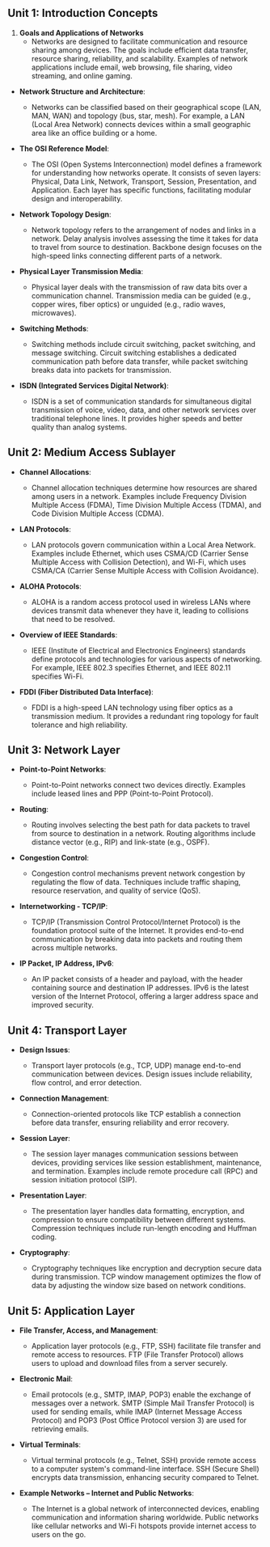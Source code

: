 ## Unit 1: Introduction Concepts

1. **Goals and Applications of Networks**
   - Networks are designed to facilitate communication and resource sharing among devices. The goals include efficient data transfer, resource sharing, reliability, and scalability. Examples of network applications include email, web browsing, file sharing, video streaming, and online gaming.
   
- **Network Structure and Architecture**: 
   - Networks can be classified based on their geographical scope (LAN, MAN, WAN) and topology (bus, star, mesh). For example, a LAN (Local Area Network) connects devices within a small geographic area like an office building or a home.
   
- **The OSI Reference Model**: 
   - The OSI (Open Systems Interconnection) model defines a framework for understanding how networks operate. It consists of seven layers: Physical, Data Link, Network, Transport, Session, Presentation, and Application. Each layer has specific functions, facilitating modular design and interoperability.
   
- **Network Topology Design**: 
   - Network topology refers to the arrangement of nodes and links in a network. Delay analysis involves assessing the time it takes for data to travel from source to destination. Backbone design focuses on the high-speed links connecting different parts of a network.
   
- **Physical Layer Transmission Media**: 
   - Physical layer deals with the transmission of raw data bits over a communication channel. Transmission media can be guided (e.g., copper wires, fiber optics) or unguided (e.g., radio waves, microwaves).
   
- **Switching Methods**: 
   - Switching methods include circuit switching, packet switching, and message switching. Circuit switching establishes a dedicated communication path before data transfer, while packet switching breaks data into packets for transmission.
   
- **ISDN (Integrated Services Digital Network)**: 
   - ISDN is a set of communication standards for simultaneous digital transmission of voice, video, data, and other network services over traditional telephone lines. It provides higher speeds and better quality than analog systems.

## Unit 2: Medium Access Sublayer

- **Channel Allocations**: 
   - Channel allocation techniques determine how resources are shared among users in a network. Examples include Frequency Division Multiple Access (FDMA), Time Division Multiple Access (TDMA), and Code Division Multiple Access (CDMA).
   
- **LAN Protocols**: 
   - LAN protocols govern communication within a Local Area Network. Examples include Ethernet, which uses CSMA/CD (Carrier Sense Multiple Access with Collision Detection), and Wi-Fi, which uses CSMA/CA (Carrier Sense Multiple Access with Collision Avoidance).
   
- **ALOHA Protocols**: 
   - ALOHA is a random access protocol used in wireless LANs where devices transmit data whenever they have it, leading to collisions that need to be resolved.
   
- **Overview of IEEE Standards**: 
   - IEEE (Institute of Electrical and Electronics Engineers) standards define protocols and technologies for various aspects of networking. For example, IEEE 802.3 specifies Ethernet, and IEEE 802.11 specifies Wi-Fi.
   
- **FDDI (Fiber Distributed Data Interface)**: 
   - FDDI is a high-speed LAN technology using fiber optics as a transmission medium. It provides a redundant ring topology for fault tolerance and high reliability.

## Unit 3: Network Layer

- **Point-to-Point Networks**: 
   - Point-to-Point networks connect two devices directly. Examples include leased lines and PPP (Point-to-Point Protocol).
   
- **Routing**: 
   - Routing involves selecting the best path for data packets to travel from source to destination in a network. Routing algorithms include distance vector (e.g., RIP) and link-state (e.g., OSPF).
   
- **Congestion Control**: 
   - Congestion control mechanisms prevent network congestion by regulating the flow of data. Techniques include traffic shaping, resource reservation, and quality of service (QoS).
   
- **Internetworking - TCP/IP**: 
   - TCP/IP (Transmission Control Protocol/Internet Protocol) is the foundation protocol suite of the Internet. It provides end-to-end communication by breaking data into packets and routing them across multiple networks.
   
- **IP Packet, IP Address, IPv6**: 
   - An IP packet consists of a header and payload, with the header containing source and destination IP addresses. IPv6 is the latest version of the Internet Protocol, offering a larger address space and improved security.

## Unit 4: Transport Layer

- **Design Issues**: 
   - Transport layer protocols (e.g., TCP, UDP) manage end-to-end communication between devices. Design issues include reliability, flow control, and error detection.
   
- **Connection Management**: 
   - Connection-oriented protocols like TCP establish a connection before data transfer, ensuring reliability and error recovery.
   
- **Session Layer**: 
   - The session layer manages communication sessions between devices, providing services like session establishment, maintenance, and termination. Examples include remote procedure call (RPC) and session initiation protocol (SIP).
   
- **Presentation Layer**: 
   - The presentation layer handles data formatting, encryption, and compression to ensure compatibility between different systems. Compression techniques include run-length encoding and Huffman coding.
   
- **Cryptography**: 
   - Cryptography techniques like encryption and decryption secure data during transmission. TCP window management optimizes the flow of data by adjusting the window size based on network conditions.

## Unit 5: Application Layer

- **File Transfer, Access, and Management**: 
   - Application layer protocols (e.g., FTP, SSH) facilitate file transfer and remote access to resources. FTP (File Transfer Protocol) allows users to upload and download files from a server securely.
   
- **Electronic Mail**: 
   - Email protocols (e.g., SMTP, IMAP, POP3) enable the exchange of messages over a network. SMTP (Simple Mail Transfer Protocol) is used for sending emails, while IMAP (Internet Message Access Protocol) and POP3 (Post Office Protocol version 3) are used for retrieving emails.
   
- **Virtual Terminals**: 
   - Virtual terminal protocols (e.g., Telnet, SSH) provide remote access to a computer system's command-line interface. SSH (Secure Shell) encrypts data transmission, enhancing security compared to Telnet.
   
- **Example Networks – Internet and Public Networks**: 
   - The Internet is a global network of interconnected devices, enabling communication and information sharing worldwide. Public networks like cellular networks and Wi-Fi hotspots provide internet access to users on the go.
